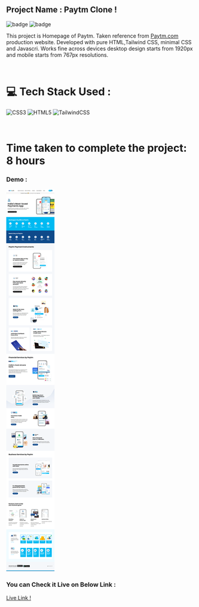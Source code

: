 
## Project Name : **Paytm Clone !**
![badge](https://img.shields.io/badge/iNeuron-LCO-green) ![badge](https://img.shields.io/badge/Hitesh--Choudhary-Full%20Stack%20Javascript%20Course-orange)

This project is Homepage of Paytm. Taken reference from [Paytm.com](https://paytm.com/) production website.  Developed with pure HTML,Tailwind CSS, minimal CSS and Javascri.
Works fine across devices desktop design starts from 1920px and mobile starts from 767px resolutions.

</br>

# 💻 Tech Stack Used :

![CSS3](https://img.shields.io/badge/css3-%231572B6.svg?style=for-the-badge&logo=css3&logoColor=white) ![HTML5](https://img.shields.io/badge/html5-%23E34F26.svg?style=for-the-badge&logo=html5&logoColor=white) ![TailwindCSS](https://img.shields.io/badge/tailwindcss-%2338B2AC.svg?style=for-the-badge&logo=tailwind-css&logoColor=white)

</br>

# Time taken to complete the project: 8 hours

### Demo :

![Web Site Image](https://github.com/anitha-nagadasarink/paytm-tailwid-clone/blob/HTML-CSS-Projects/Assets/desktop.png)

### You can Check it Live on Below Link :

[Live Link !](https://paytm-tailwind-clone-new.netlify.app/)
